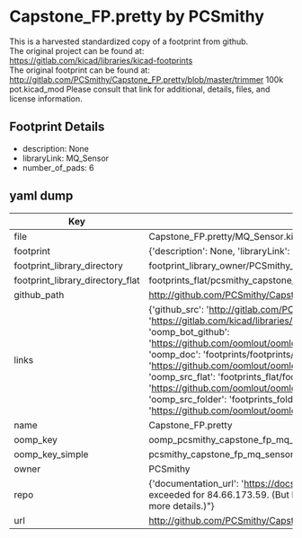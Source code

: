 # Capstone_FP.pretty by PCSmithy  
This is a harvested standardized copy of a footprint from github.  
The original project can be found at:  
https://gitlab.com/kicad/libraries/kicad-footprints  
The original footprint can be found at:
http://gitlab.com/PCSmithy/Capstone_FP.pretty/blob/master/trimmer 100k pot.kicad_mod
Please consult that link for additional, details, files, and license information.  
## Footprint Details
* description: None  
* libraryLink: MQ_Sensor  
* number_of_pads: 6  
## yaml dump  
| Key | Value |  
| --- | --- |  
| file | Capstone_FP.pretty/MQ_Sensor.kicad_mod |  
| footprint | {'description': None, 'libraryLink': 'MQ_Sensor', 'number_of_pads': 6} |  
| footprint_library_directory | footprint_library_owner/PCSmithy_Capstone_FP.pretty |  
| footprint_library_directory_flat | footprints_flat/pcsmithy_capstone_fp_mq_sensor/working |  
| github_path | http://github.com/PCSmithy/Capstone_FP.pretty/blob/master/MQ_Sensor.kicad_mod |  
| links | {'github_src': 'http://gitlab.com/PCSmithy/Capstone_FP.pretty/blob/master/trimmer 100k pot.kicad_mod', 'github_src_repo': 'https://gitlab.com/kicad/libraries/kicad-footprints', 'oomp_bot': 'footprints/pcsmithy_capstone_fp_mq_sensor/working', 'oomp_bot_github': 'https://github.com/oomlout/oomlout_oomp_footprint_bot/tree/main/footprints/pcsmithy_capstone_fp_mq_sensor/working', 'oomp_doc': 'footprints/footprints/PCSmithy/Capstone_FP/MQ_Sensor/working/', 'oomp_doc_github': 'https://github.com/oomlout/oomlout_oomp_footprint_doc/tree/main/footprints/footprints/PCSmithy/Capstone_FP/MQ_Sensor/working', 'oomp_src_flat': 'footprints_flat/footprints_flat/pcsmithy_capstone_fp_mq_sensor/working', 'oomp_src_flat_github': 'https://github.com/oomlout/oomlout_oomp_footprint_src/tree/main/footprints_flat/pcsmithy_capstone_fp_mq_sensor/working', 'oomp_src_folder': 'footprints_folder/footprints_folder/PCSmithy/Capstone_FP/MQ_Sensor/working', 'oomp_src_folder_github': 'https://github.com/oomlout/oomlout_oomp_footprint_src/tree/main/footprints_folder/PCSmithy/Capstone_FP/MQ_Sensor/working'} |  
| name | Capstone_FP.pretty |  
| oomp_key | oomp_pcsmithy_capstone_fp_mq_sensor |  
| oomp_key_simple | pcsmithy_capstone_fp_mq_sensor |  
| owner | PCSmithy |  
| repo | {'documentation_url': 'https://docs.github.com/rest/overview/resources-in-the-rest-api#rate-limiting', 'message': "API rate limit exceeded for 84.66.173.59. (But here's the good news: Authenticated requests get a higher rate limit. Check out the documentation for more details.)"} |  
| url | http://github.com/PCSmithy/Capstone_FP.pretty |  

